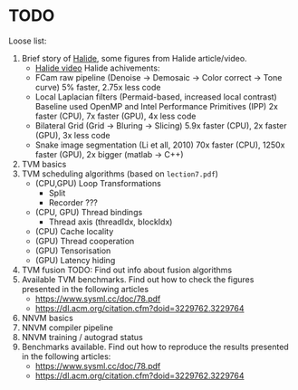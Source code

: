 TODO
====

Loose list:

 1. Brief story of [Halide](http://halide-lang.org/), some figures from Halide
    article/video.
     * [Halide video](https://youtu.be/3uiEyEKji0M)
    Halide achivements:
     * FCam raw pipeline (Denoise -> Demosaic -> Color correct -> Tone curve)
       5% faster, 2.75x less code
     * Local Laplacian filters (Permaid-based, increased local contrast)
       Baseline used OpenMP and Intel Performance Primitives (IPP)
       2x faster (CPU), 7x faster (GPU), 4x less code
     * Bilateral Grid (Grid -> Bluring -> Slicing)
       5.9x faster (CPU), 2x faster (GPU), 3x less code
     * Snake image segmentation (Li et all, 2010)
       70x faster (CPU), 1250x faster (GPU), 2x bigger (matlab -> C++)
 05. TVM basics
 10. TVM scheduling algorithms (based on `lection7.pdf`)
     * (CPU,GPU) Loop Transformations
        * Split
        * Recorder ???
     * (CPU, GPU) Thread bindings
        * Thread axis  (threadIdx, blockIdx)
     * (CPU) Cache locality
     * (GPU) Thread cooperation
     * (GPU) Tensorisation
     * (GPU) Latency hiding
 15. TVM fusion
     TODO: Find out info about fusion algorithms
 20. Available TVM benchmarks. Find out how to check the figures presented in
     the following articles
     * https://www.sysml.cc/doc/78.pdf
     * https://dl.acm.org/citation.cfm?doid=3229762.3229764
 30. NNVM basics
 40. NNVM compiler pipeline
 45. NNVM training / autograd status
 50. Benchmarks available. Find out how to reproduce the results presented in
     the following articles:
     * https://www.sysml.cc/doc/78.pdf
     * https://dl.acm.org/citation.cfm?doid=3229762.3229764

